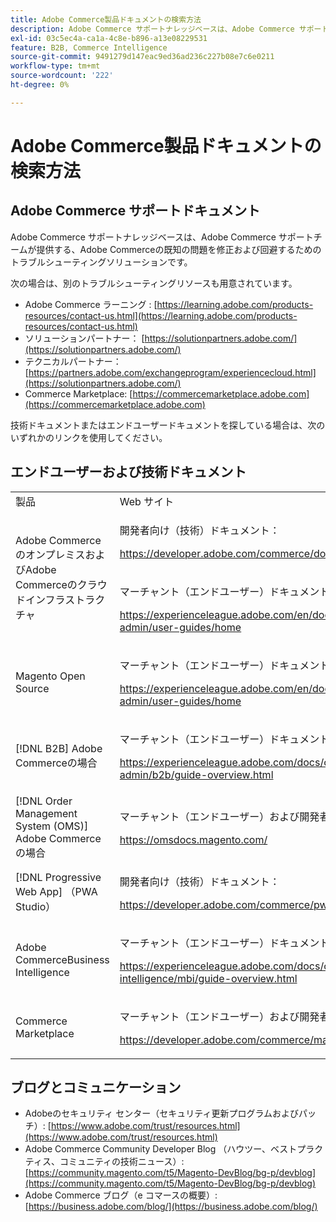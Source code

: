 ```yaml
---
title: Adobe Commerce製品ドキュメントの検索方法
description: Adobe Commerce サポートナレッジベースは、Adobe Commerce サポートチームが提供する、Adobe Commerceの既知の問題を修正および回避するためのトラブルシューティングソリューションです。
exl-id: 03c5ec4a-ca1a-4c8e-b896-a13e08229531
feature: B2B, Commerce Intelligence
source-git-commit: 9491279d147eac9ed36ad236c227b08e7c6e0211
workflow-type: tm+mt
source-wordcount: '222'
ht-degree: 0%

---
```


# Adobe Commerce製品ドキュメントの検索方法

## Adobe Commerce サポートドキュメント

Adobe Commerce サポートナレッジベースは、Adobe Commerce サポートチームが提供する、Adobe Commerceの既知の問題を修正および回避するためのトラブルシューティングソリューションです。

次の場合は、別のトラブルシューティングリソースも用意されています。

* Adobe Commerce ラーニング : [https://learning.adobe.com/products-resources/contact-us.html](https://learning.adobe.com/products-resources/contact-us.html)
* ソリューションパートナー： [https://solutionpartners.adobe.com/](https://solutionpartners.adobe.com/)
* テクニカルパートナー： [https://partners.adobe.com/exchangeprogram/experiencecloud.html](https://solutionpartners.adobe.com/)
* Commerce Marketplace: [https://commercemarketplace.adobe.com](https://commercemarketplace.adobe.com)

技術ドキュメントまたはエンドユーザードキュメントを探している場合は、次のいずれかのリンクを使用してください。

## エンドユーザーおよび技術ドキュメント

<table>
<tbody>
<tr>
<td>製品</td>
<td>Web サイト</td>
</tr>
<tr>
<td rowspan="2">Adobe CommerceのオンプレミスおよびAdobe Commerceのクラウドインフラストラクチャ</td>
<td>
<p>開発者向け（技術）ドキュメント：</p>
<p><a href="https://developer.adobe.com/commerce/docs/">https://developer.adobe.com/commerce/docs/</a></p>
</td>
</tr>
<tr>
<td>
<p>マーチャント（エンドユーザー）ドキュメント：</p>
<p><a href="https://experienceleague.adobe.com/en/docs/commerce-admin/user-guides/home">https://experienceleague.adobe.com/en/docs/commerce-admin/user-guides/home</a></p>
</td>
</tr>
<tr>
<td>
<p>Magento Open Source</p>
<p> </p>
</td>
<td>
<p>マーチャント（エンドユーザー）ドキュメント：</p>
<p><a href="https://experienceleague.adobe.com/en/docs/commerce-admin/user-guides/home">https://experienceleague.adobe.com/en/docs/commerce-admin/user-guides/home</a></p>
</td>
</tr>
<tr>
<td>
<p>[!DNL B2B] Adobe Commerceの場合</p>
<p> </p>
</td>
<td>
<p>マーチャント（エンドユーザー）ドキュメント：</p>
<p><a href="https://experienceleague.adobe.com/docs/commerce-admin/b2b/guide-overview.html">https://experienceleague.adobe.com/docs/commerce-admin/b2b/guide-overview.html</a></p>
</td>
</tr>
<tr>
<td>[!DNL Order Management System (OMS)] Adobe Commerceの場合</td>
<td>
<p>マーチャント（エンドユーザー）および開発者（技術）ドキュメント：</p>
<p><a href="https://omsdocs.magento.com/">https://omsdocs.magento.com/</a></p>
</td>
</tr>
<tr>
<td>[!DNL Progressive Web App] （PWA Studio）</td>
<td>
<p>開発者向け（技術）ドキュメント：</p>
<p><a href="https://developer.adobe.com/commerce/pwa-studio/">https://developer.adobe.com/commerce/pwa-studio/</a></p>
</td>
</tr>
<tr>
<td>Adobe CommerceBusiness Intelligence</td>
<td>
<p>マーチャント（エンドユーザー）ドキュメント：</p>
<p><a href="https://experienceleague.adobe.com/docs/commerce-business-intelligence/mbi/guide-overview.html">https://experienceleague.adobe.com/docs/commerce-business-intelligence/mbi/guide-overview.html</a></p>
</td>
</tr>
<tr>
<td>Commerce Marketplace</td>
<td>
<p>マーチャント（エンドユーザー）および開発者（技術）ドキュメント：</p>
<p><a href="https://developer.adobe.com/commerce/marketplace/guides/sellers/">https://developer.adobe.com/commerce/marketplace/guides/sellers/</a></p>
</td>
</tr>
</tbody>
</table>


## ブログとコミュニケーション

* Adobeのセキュリティ センター（セキュリティ更新プログラムおよびパッチ）: [https://www.adobe.com/trust/resources.html](https://www.adobe.com/trust/resources.html)
* Adobe Commerce Community Developer Blog （ハウツー、ベストプラクティス、コミュニティの技術ニュース）: [https://community.magento.com/t5/Magento-DevBlog/bg-p/devblog](https://community.magento.com/t5/Magento-DevBlog/bg-p/devblog)
* Adobe Commerce ブログ（e コマースの概要）:[https://business.adobe.com/blog/](https://business.adobe.com/blog/)

